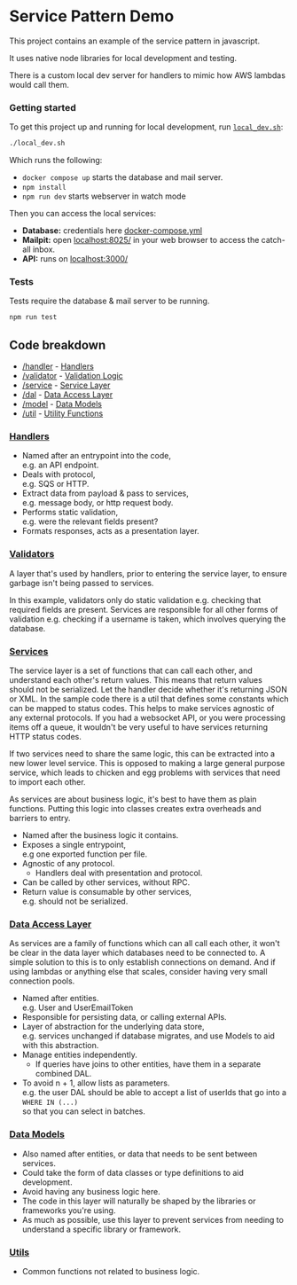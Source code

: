 # Service Pattern Demo

This project contains an example of the service pattern in javascript.

It uses native node libraries for local development and testing.

There is a custom local dev server for handlers to mimic how AWS lambdas would call them.

### Getting started

To get this project up and running for local development, run [`local_dev.sh`](./local_dev.sh):

```sh
./local_dev.sh
```
Which runs the following:
*   `docker compose up` starts the database and mail server.
*   `npm install` 
*   `npm run dev` starts webserver in watch mode

Then you can access the local services:
*   **Database:** credentials here [docker-compose.yml](../local_dev/docker-compose.yml)
*   **Mailpit:** open [localhost:8025/](http://localhost:8025/) in your web browser to access the catch-all inbox.
*   **API:** runs on [localhost:3000/](http://localhost:3000/)

### Tests

Tests require the database & mail server to be running.
```sh
npm run test
```

## Code breakdown

*   [/handler](./handler) - [Handlers](#handlers)
*   [/validator](./validator) - [Validation Logic](#validators)
*   [/service](./service) - [Service Layer](#services)
*   [/dal](./dal) - [Data Access Layer](#data-access-layer)
*   [/model](./model) - [Data Models](#data-models)
*   [/util](./util) - [Utility Functions](#utils)

### [Handlers](./handler)

- Named after an entrypoint into the code,\
  e.g. an API endpoint.
- Deals with protocol,\
  e.g. SQS or HTTP.
- Extract data from payload & pass to services,\
  e.g. message body, or http request body.
- Performs static validation,\
  e.g. were the relevant fields present?
- Formats responses, acts as a presentation layer.

### [Validators](./validator)

A layer that's used by handlers, prior to entering the service layer, to ensure garbage isn't being passed to services.

In this example, validators only do static validation e.g. checking that required fields are present.
Services are responsible for all other forms of validation e.g. checking if a username is taken, which involves querying the database.

### [Services](./service)

The service layer is a set of functions that can call each other, and understand each other's return values.
This means that return values should not be serialized. Let the handler decide whether it's returning JSON or XML.
In the sample code there is a util that defines some constants which can be mapped to status codes.
This helps to make services agnostic of any external protocols.
If you had a websocket API, or you were processing items off a queue, it wouldn't be very useful to have services returning HTTP status codes.

If two services need to share the same logic, this can be extracted into a new lower level service.
This is opposed to making a large general purpose service, which leads to chicken and egg problems with services that need to import each other.

As services are about business logic, it's best to have them as plain functions.
Putting this logic into classes creates extra overheads and barriers to entry.

- Named after the business logic it contains.
- Exposes a single entrypoint,\
  e.g one exported function per file.
- Agnostic of any protocol.
  - Handlers deal with presentation and protocol.
- Can be called by other services, without RPC.
- Return value is consumable by other services,\
  e.g. should not be serialized.

### [Data Access Layer](./dal)

As services are a family of functions which can all call each other, it won't be clear in the data layer which databases need to be connected to.
A simple solution to this is to only establish connections on demand. 
And if using lambdas or anything else that scales, consider having very small connection pools.

- Named after entities.\
  e.g. User and UserEmailToken
- Responsible for persisting data, or calling external APIs.
- Layer of abstraction for the underlying data store,\
  e.g. services unchanged if database migrates, and use Models to aid with this abstraction.
- Manage entities independently.
  - If queries have joins to other entities, have them in a separate combined DAL.
- To avoid n + 1, allow lists as parameters.\
  e.g. the user DAL should be able to accept a list of userIds that go into a `WHERE IN (...)`\
  so that you can select in batches.

### [Data Models](./model)

- Also named after entities, or data that needs to be sent between services.
- Could take the form of data classes or type definitions to aid development.
- Avoid having any business logic here.
- The code in this layer will naturally be shaped by the libraries or frameworks you're using.
- As much as possible, use this layer to prevent services from needing to understand a specific library or framework.

### [Utils](./util)

- Common functions not related to business logic.